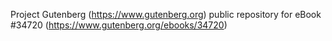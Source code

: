 Project Gutenberg (https://www.gutenberg.org) public repository for eBook #34720 (https://www.gutenberg.org/ebooks/34720)
